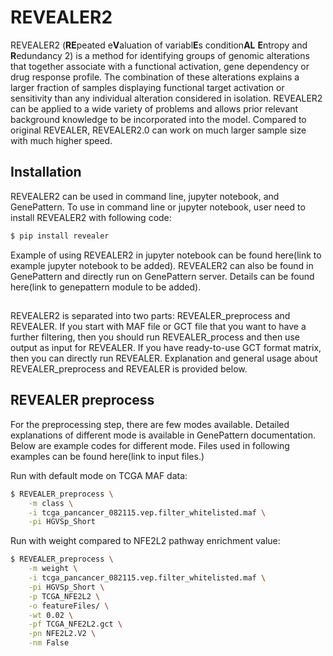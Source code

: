 # REVEALER2

REVEALER2 (**RE**peated e**V**aluation of variabl**E**s condition**AL** **E**ntropy and **R**edundancy 2) is a method for identifying groups of genomic alterations that together associate  with a functional activation, gene dependency or drug response profile. The combination of these alterations explains a larger fraction of samples displaying functional target activation or sensitivity than any individual alteration considered in isolation. REVEALER2 can be applied to a wide variety of problems and allows prior relevant background knowledge to be incorporated into the model. Compared to original REVEALER, REVEALER2.0 can work on much larger sample size with much higher speed.

## Installation

REVEALER2 can be used in command line, jupyter notebook, and GenePattern. To use in command line or jupyter notebook, user need to install REVEALER2 with following code:

```bash
$ pip install revealer
```

Example of using REVEALER2 in jupyter notebook can be found here(link to example jupyter notebook to be added). REVEALER2 can also be found in GenePattern and directly run on GenePattern server. Details can be found here(link to genepattern module to be added).

##

REVEALER2 is separated into two parts: REVEALER_preprocess and REVEALER. If you start with MAF file or GCT file that you want to have a further filtering, then you should run REVEALER_process and then use output as input for REVEALER. If you have ready-to-use GCT format matrix, then you can directly run REVEALER. Explanation and general usage about REVEALER_preprocess and REVEALER is provided below.

## REVEALER preprocess

For the preprocessing step, there are few modes available. Detailed explanations of different mode is available in GenePattern documentation. Below are example codes for different mode. Files used in following examples can be found here(link to input files.)

Run with default mode on TCGA MAF data:

```bash
$ REVEALER_preprocess \
	-m class \
	-i tcga_pancancer_082115.vep.filter_whitelisted.maf \
	-pi HGVSp_Short
```

Run with weight compared to NFE2L2 pathway enrichment value:

```bash
$ REVEALER_preprocess \
	-m weight \
	-i tcga_pancancer_082115.vep.filter_whitelisted.maf \
	-pi HGVSp_Short \
	-p TCGA_NFE2L2 \
	-o featureFiles/ \
	-wt 0.02 \
	-pf TCGA_NFE2L2.gct \
	-pn NFE2L2.V2 \
	-nm False
```
